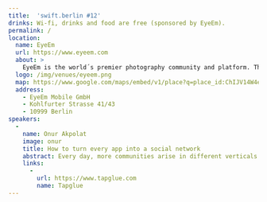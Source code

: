 ```yaml
---
title:  'swift.berlin #12'
drinks: Wi-fi, drinks and food are free (sponsored by EyeEm).
permalink: /
location:
  name: EyeEm
  url: https://www.eyeem.com
  about: >
    EyeEm is the world´s premier photography community and platform. Through its free-to-download application for iOS, Android and supporting web platform, EyeEm is a place for photographers of all abilities to share, interact, and learn more about taking pictures on any device. EyeEm’s photo Missions and partnerships allow photographers to showcase their original works around particular subject matter.
  logo: /img/venues/eyeem.png
  map: https://www.google.com/maps/embed/v1/place?q=place_id:ChIJV14W4eRRqEcRFIQuH83uCgc&&key=AIzaSyCjTjlx3dtYCMkR7xQklFA1w0K36eNduPw
  address:
    - EyeEm Mobile GmbH
    - Kohlfurter Strasse 41/43
    - 10999 Berlin
speakers:
  -
    name: Onur Akpolat
    image: onur
    title: How to turn every app into a social network
    abstract: Every day, more communities arise in different verticals. Spotify for music, Github for Development etc. Tapglue helps you to turn your app into a social network too. In this presentation you'll learn how easy it is to do it and why it makes sense for most apps in the first place.
    links:
      -
        url: https://www.tapglue.com
        name: Tapglue
---
```

